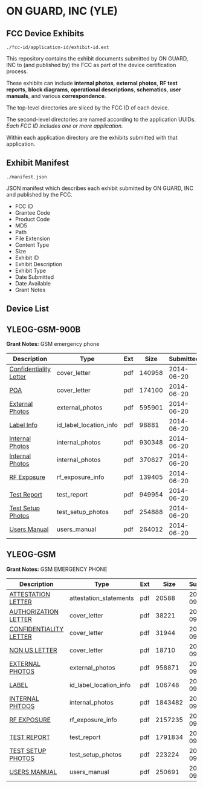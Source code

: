 # ON GUARD, INC (YLE)
## FCC Device Exhibits

```
./fcc-id/application-id/exhibit-id.ext
```

This repository contains the exhibit documents submitted by ON GUARD, INC to (and published by) the FCC as part of the device certification process.

These exhibits can include **internal photos**, **external photos**, **RF test reports**, **block diagrams**, **operational descriptions**, **schematics**, **user manuals**, and various **correspondence**.

The top-level directories are sliced by the FCC ID of each device.

The second-level directories are named according to the application UUIDs. *Each FCC ID includes one or more application.*

Within each application directory are the exhibits submitted with that application. 

## Exhibit Manifest

```
./manifest.json
```

JSON manifest which describes each exhibit submitted by ON GUARD, INC and published by the FCC.

- FCC ID
- Grantee Code
- Product Code
- MD5
- Path
- File Extension
- Content Type
- Size
- Exhibit ID
- Exhibit Description
- Exhibit Type
- Date Submitted
- Date Available
- Grant Notes

## Device List
## YLEOG-GSM-900B
**Grant Notes:** GSM emergency phone

| Description | Type | Ext | Size | Submitted | Available |
| ----------- | ---- | --- | ---- | --------- | --------- |
| [Confidentiality Letter](YLEOG-GSM-900B/a5c4017de2c39143b2434f52ba0f0ea5/2302010.pdf) | cover_letter | pdf | 140958 | 2014-06-20 | 2014-06-20 |
| [POA](YLEOG-GSM-900B/a5c4017de2c39143b2434f52ba0f0ea5/2302016.pdf) | cover_letter | pdf | 174100 | 2014-06-20 | 2014-06-20 |
| [External Photos](YLEOG-GSM-900B/a5c4017de2c39143b2434f52ba0f0ea5/2302011.pdf) | external_photos | pdf | 595901 | 2014-06-20 | 2014-06-20 |
| [Label Info](YLEOG-GSM-900B/a5c4017de2c39143b2434f52ba0f0ea5/2302013.pdf) | id_label_location_info | pdf | 98881 | 2014-06-20 | 2014-06-20 |
| [Internal Photos](YLEOG-GSM-900B/a5c4017de2c39143b2434f52ba0f0ea5/2302012.pdf) | internal_photos | pdf | 930348 | 2014-06-20 | 2014-06-20 |
| [Internal Photos](YLEOG-GSM-900B/a5c4017de2c39143b2434f52ba0f0ea5/2302015.pdf) | internal_photos | pdf | 370627 | 2014-06-20 | 2014-06-20 |
| [RF Exposure](YLEOG-GSM-900B/a5c4017de2c39143b2434f52ba0f0ea5/2302017.pdf) | rf_exposure_info | pdf | 139405 | 2014-06-20 | 2014-06-20 |
| [Test Report](YLEOG-GSM-900B/a5c4017de2c39143b2434f52ba0f0ea5/2302014.pdf) | test_report | pdf | 949954 | 2014-06-20 | 2014-06-20 |
| [Test Setup Photos](YLEOG-GSM-900B/a5c4017de2c39143b2434f52ba0f0ea5/2302018.pdf) | test_setup_photos | pdf | 254888 | 2014-06-20 | 2014-06-20 |
| [Users Manual](YLEOG-GSM-900B/a5c4017de2c39143b2434f52ba0f0ea5/2302019.pdf) | users_manual | pdf | 264012 | 2014-06-20 | 2014-06-20 |
## YLEOG-GSM
**Grant Notes:** GSM EMERGENCY PHONE

| Description | Type | Ext | Size | Submitted | Available |
| ----------- | ---- | --- | ---- | --------- | --------- |
| [ATTESTATION LETTER](YLEOG-GSM/490ae639d5b410f5b97e46c5c3205417/1352393.pdf) | attestation_statements | pdf | 20588 | 2010-09-30 | 2010-10-01 |
| [AUTHORIZATION LETTER](YLEOG-GSM/490ae639d5b410f5b97e46c5c3205417/1352394.pdf) | cover_letter | pdf | 38221 | 2010-09-30 | 2010-10-01 |
| [CONFIDENTIALITY LETTER](YLEOG-GSM/490ae639d5b410f5b97e46c5c3205417/1352396.pdf) | cover_letter | pdf | 31944 | 2010-09-30 | 2010-10-01 |
| [NON US LETTER](YLEOG-GSM/490ae639d5b410f5b97e46c5c3205417/1352400.pdf) | cover_letter | pdf | 18710 | 2010-09-30 | 2010-10-01 |
| [EXTERNAL PHOTOS](YLEOG-GSM/490ae639d5b410f5b97e46c5c3205417/1352397.pdf) | external_photos | pdf | 958871 | 2010-09-30 | 2010-11-14 |
| [LABEL](YLEOG-GSM/490ae639d5b410f5b97e46c5c3205417/1352399.pdf) | id_label_location_info | pdf | 106748 | 2010-09-30 | 2010-10-01 |
| [INTERNAL PHTOOS](YLEOG-GSM/490ae639d5b410f5b97e46c5c3205417/1352398.pdf) | internal_photos | pdf | 1843482 | 2010-09-30 | 2010-11-14 |
| [RF EXPOSURE](YLEOG-GSM/490ae639d5b410f5b97e46c5c3205417/1352403.pdf) | rf_exposure_info | pdf | 2157235 | 2010-09-30 | 2010-10-01 |
| [TEST REPORT](YLEOG-GSM/490ae639d5b410f5b97e46c5c3205417/1352404.pdf) | test_report | pdf | 1791834 | 2010-09-30 | 2010-10-01 |
| [TEST SETUP PHOTOS](YLEOG-GSM/490ae639d5b410f5b97e46c5c3205417/1352406.pdf) | test_setup_photos | pdf | 223224 | 2010-09-30 | 2010-11-14 |
| [USERS MANUAL](YLEOG-GSM/490ae639d5b410f5b97e46c5c3205417/1352407.pdf) | users_manual | pdf | 250691 | 2010-09-30 | 2010-11-14 |
